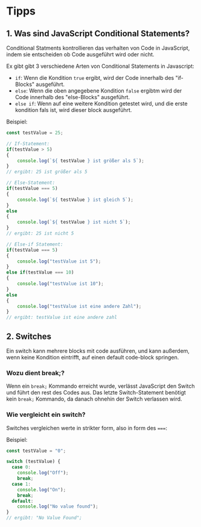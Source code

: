 # Tipps

## 1. Was sind JavaScript Conditional Statements?

Conditional Statments kontrollieren das verhalten von Code in JavaScript, indem sie entscheiden ob Code ausgeführt wird oder nicht.

Ex gibt gibt 3 verschiedene Arten von Conditional Statements in Javascript:

- `if`: Wenn die Kondition `true` ergibt, wird der Code innerhalb des "if-Blocks" ausgeführt.
- `else`: Wenn die oben angegebene Kondition `false` ergibtm wird der Code innerhalb des "else-Blocks" ausgeführt.
- `else if`: Wenn auf eine weitere Kondition getestet wird, und die erste kondition fals ist, wird dieser block ausgeführt.

Beispiel:

```js
const testValue = 25;

// If-Statement:
if(testValue > 5)
{
    console.log(`${ testValue } ist größer als 5`);
}
// ergibt: 25 ist größer als 5

// Else-Statement:
if(testValue === 5)
{
    console.log(`${ testValue } ist gleich 5`);
}
else
{
    console.log(`${ testValue } ist nicht 5`);
}
// ergibt: 25 ist nicht 5

// Else-if Statement:
if(testValue === 5)
{
    console.log("testValue ist 5");
}
else if(testValue === 10)
{
    console.log("testValue ist 10");
}
else
{
    console.log("testValue ist eine andere Zahl");
}
// ergibt: testValue ist eine andere zahl
```

## 2. Switches

Ein switch kann mehrere blocks mit code ausführen, und kann außerdem, wenn keine Kondition eintrifft, auf einen default code-block springen.

### Wozu dient break;?

Wenn ein `break;` Kommando erreicht wurde, verlässt JavaScript den Switch und führt den rest des Codes aus. Das letzte Switch-Statement benötigt kein `break;` Kommando, da danach ohnehin der Switch verlassen wird.

### Wie vergleicht ein switch?

Switches vergleichen werte in strikter form, also in form des `===`:

Beispiel:
```js
const testValue = "0";

switch (testValue) {
  case 0:
    console.log("Off");
    break;
  case 1:
    console.log("On");
    break;
  default:
    console.log("No value found");
}
// ergibt: "No Value Found";
```
